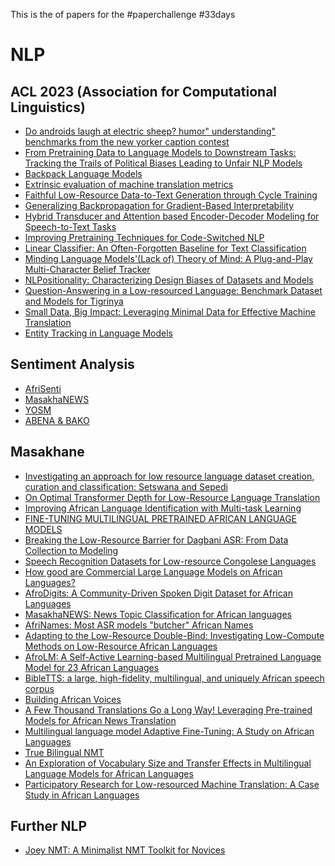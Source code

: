 This is the of papers for the #paperchallenge #33days 

NLP
====

ACL 2023 (Association for Computational Linguistics)
-----------------------------------------------------
- [Do androids laugh at electric sheep? humor" understanding" benchmarks from the new yorker caption contest](https://arxiv.org/abs/2209.06293)
- [From Pretraining Data to Language Models to Downstream Tasks: Tracking the Trails of Political Biases Leading to Unfair NLP Models](https://arxiv.org/abs/2305.08283)
- [Backpack Language Models](https://arxiv.org/abs/2305.16765)
- [Extrinsic evaluation of machine translation metrics](https://arxiv.org/abs/2212.10297)
- [Faithful Low-Resource Data-to-Text Generation through Cycle Training](https://arxiv.org/abs/2305.14793)
- [Generalizing Backpropagation for Gradient-Based Interpretability](https://arxiv.org/abs/2307.03056)
- [Hybrid Transducer and Attention based Encoder-Decoder Modeling for Speech-to-Text Tasks](https://arxiv.org/abs/2305.03101)
- [Improving Pretraining Techniques for Code-Switched NLP](https://aclanthology.org/2023.acl-long.66/)
- [Linear Classifier: An Often-Forgotten Baseline for Text Classification](https://arxiv.org/abs/2306.07111)
- [Minding Language Models'(Lack of) Theory of Mind: A Plug-and-Play Multi-Character Belief Tracker](https://arxiv.org/abs/2306.00924)
- [NLPositionality: Characterizing Design Biases of Datasets and Models](https://arxiv.org/abs/2306.01943)
- [Question-Answering in a Low-resourced Language: Benchmark Dataset and Models for Tigrinya](https://aclanthology.org/2023.acl-long.661/)
- [Small Data, Big Impact: Leveraging Minimal Data for Effective Machine Translation](https://aclanthology.org/2023.acl-long.154/)
- [Entity Tracking in Language Models](https://arxiv.org/abs/2305.02363)


Sentiment Analysis 
-------------------
- [AfriSenti](https://arxiv.org/abs/2302.08956)
- [MasakhaNEWS](https://openreview.net/forum?id=sj45chH1F1)
- [YOSM](https://openreview.net/forum?id=rRzx5qzVIb9)
- [ABENA & BAKO](https://arxiv.org/abs/2103.15963)

Masakhane
----------
- [Investigating an approach for low resource language dataset creation, curation
and classification: Setswana and Sepedi](https://arxiv.org/abs/2003.04986)
- [On Optimal Transformer Depth for Low-Resource Language Translation](https://arxiv.org/abs/2004.04418)
- [Improving African Language Identification with Multi-task Learning](https://openreview.net/forum?id=hEajWlbZJI)
- [FINE-TUNING MULTILINGUAL PRETRAINED AFRICAN LANGUAGE MODELS](https://openreview.net/forum?id=5ybmJiXmIC)
- [Breaking the Low-Resource Barrier for Dagbani ASR: From Data Collection to Modeling](https://openreview.net/forum?id=lje9lI9zV8)
- [Speech Recognition Datasets for Low-resource Congolese Languages](https://openreview.net/forum?id=fSrBduyRaE)
- [How good are Commercial Large Language Models on African Languages?](https://openreview.net/forum?id=MCgyGyRPEIU)
- [AfroDigits: A Community-Driven Spoken Digit Dataset for African Languages](https://openreview.net/forum?id=2xdUINndoY)
- [MasakhaNEWS: News Topic Classification for African languages](https://openreview.net/forum?id=sj45chH1F1)
- [AfriNames: Most ASR models "butcher" African Names](https://openreview.net/forum?id=HWeXEhZG_L)
- [Adapting to the Low-Resource Double-Bind: Investigating Low-Compute Methods on Low-Resource African Languages](https://openreview.net/forum?id=5C38RnczAy)
- [AfroLM: A Self-Active Learning-based Multilingual Pretrained Language Model for 23 African Languages](https://arxiv.org/abs/2211.03263)
- [BibleTTS: a large, high-fidelity, multilingual, and uniquely African speech corpus](https://arxiv.org/abs/2207.03546)
- [Building African Voices](https://arxiv.org/abs/2207.00688)
- [A Few Thousand Translations Go a Long Way! Leveraging Pre-trained Models for African News Translation](https://arxiv.org/abs/2205.02022)
- [Multilingual language model Adaptive Fine-Tuning: A Study on African Languages](https://openreview.net/forum?id=HKW4Kqf4I-9)
- [True Bilingual NMT](https://openreview.net/forum?id=SAGNK9ME8Wc)
- [An Exploration of Vocabulary Size and Transfer Effects in Multilingual Language Models for African Languages](https://openreview.net/forum?id=HOZmF9MV8Wc)
- [Participatory Research for Low-resourced Machine Translation: A Case Study in African Languages](https://aclanthology.org/2020.findings-emnlp.195/)

Further NLP
------------
- [Joey NMT: A Minimalist NMT Toolkit for Novices](https://arxiv.org/abs/1907.12484)
